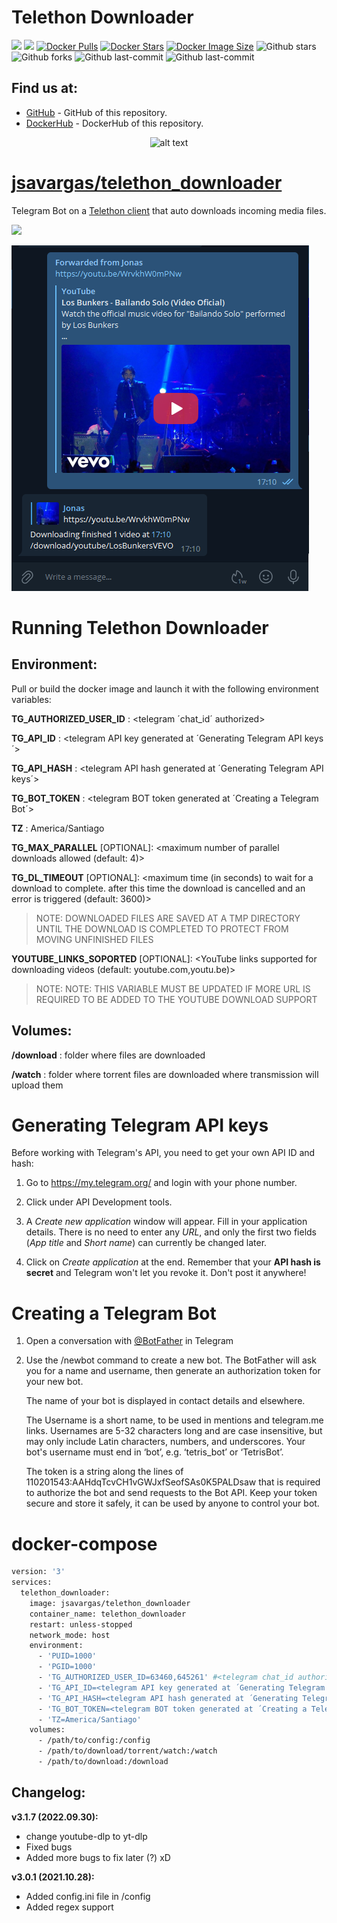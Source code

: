 
# Telethon Downloader

[![](https://badgen.net/badge/icon/github?icon=github&label)](https://github.com/jsavargas/telethon_downloader)
[![](https://badgen.net/badge/icon/docker?icon=docker&label)](https://hub.docker.com/r/jsavargas/telethon_downloader)
[![Docker Pulls](https://badgen.net/docker/pulls/jsavargas/telethon_downloader?icon=docker&label=pulls)](https://hub.docker.com/r/jsavargas/telethon_downloader/)
[![Docker Stars](https://badgen.net/docker/stars/jsavargas/telethon_downloader?icon=docker&label=stars)](https://hub.docker.com/r/jsavargas/telethon_downloader/)
[![Docker Image Size](https://badgen.net/docker/size/jsavargas/telethon_downloader?icon=docker&label=image%20size)](https://hub.docker.com/r/jsavargas/telethon_downloader/)
![Github stars](https://badgen.net/github/stars/jsavargas/telethon_downloader?icon=github&label=stars)
![Github forks](https://badgen.net/github/forks/jsavargas/telethon_downloader?icon=github&label=forks)
![Github last-commit](https://img.shields.io/github/last-commit/jsavargas/telethon_downloader)
![Github last-commit](https://badgen.net/github/license/jsavargas/telethon_downloader)



## Find us at:

* [GitHub](https://github.com/jsavargas/telethon_downloader) - GitHub of this repository.
* [DockerHub](https://hub.docker.com/r/jsavargas/telethon_downloader) - DockerHub of this repository.


<p align="center">
    <img src="https://github.com/jsavargas/telethon_downloader/blob/master/templates/UNRAID/telegram_logo.png?raw=true" alt="alt text" width="30%">
</p>



# [jsavargas/telethon_downloader](https://github.com/jsavargas/telethon_downloader)



Telegram Bot on a [Telethon client](https://github.com/LonamiWebs/Telethon) that auto downloads incoming media files.

![](https://raw.githubusercontent.com/rodriguezst/telethon_downloader/dev/AB921D1A-4ABF-4E21-8BC1-F934270ED61E.gif)

![](images/download-youtube.png)

# Running Telethon Downloader

## Environment:

 Pull or build the docker image and launch it with the following environment variables:

 **TG_AUTHORIZED_USER_ID** : <telegram ´chat_id´ authorized> 
 
 **TG_API_ID** : <telegram API key generated at ´Generating Telegram API keys´>

 **TG_API_HASH** : <telegram API hash generated at ´Generating Telegram API keys´>

 **TG_BOT_TOKEN** : <telegram BOT token generated at ´Creating a Telegram Bot´>
 
 **TZ** : America/Santiago


 **TG_MAX_PARALLEL** [OPTIONAL]: <maximum number of parallel downloads allowed (default: 4)>
 
 **TG_DL_TIMEOUT** [OPTIONAL]: <maximum time (in seconds) to wait for a download to complete. after this time the download is cancelled and an error is triggered (default: 3600)>

 >NOTE: DOWNLOADED FILES ARE SAVED AT A TMP DIRECTORY UNTIL THE DOWNLOAD IS COMPLETED TO PROTECT FROM MOVING UNFINISHED FILES

 **YOUTUBE_LINKS_SOPORTED** [OPTIONAL]: <YouTube links supported for downloading videos (default: youtube.com,youtu.be)>
>NOTE: NOTE: THIS VARIABLE MUST BE UPDATED IF MORE URL IS REQUIRED TO BE ADDED TO THE YOUTUBE DOWNLOAD SUPPORT

## Volumes:

 **/download** : folder where files are downloaded
 
 **/watch** : folder where torrent files are downloaded where transmission will upload them




# Generating Telegram API keys

Before working with Telegram's API, you need to get your own API ID and hash:

1. Go to https://my.telegram.org/ and login with your
   phone number.

2. Click under API Development tools.

3. A *Create new application* window will appear. Fill in your application
   details. There is no need to enter any *URL*, and only the first two
   fields (*App title* and *Short name*) can currently be changed later.

4. Click on *Create application* at the end. Remember that your
   **API hash is secret** and Telegram won't let you revoke it.
   Don't post it anywhere!

# Creating a Telegram Bot

1. Open a conversation with [@BotFather](https://telegram.me/botfather) in Telegram

2. Use the /newbot command to create a new bot. The BotFather will ask you for a name and username, then generate an authorization token for your new bot.

   The name of your bot is displayed in contact details and elsewhere.

   The Username is a short name, to be used in mentions and telegram.me links. Usernames are 5-32 characters long and are case insensitive, but may only include Latin characters, numbers, and underscores. Your bot's username must end in ‘bot’, e.g. ‘tetris_bot’ or ‘TetrisBot’.

   The token is a string along the lines of 110201543:AAHdqTcvCH1vGWJxfSeofSAs0K5PALDsaw that is required to authorize the bot and send requests to the Bot API. Keep your token secure and store it safely, it can be used by anyone to control your bot.

# docker-compose

```dockerfile
version: '3'
services:
  telethon_downloader:
    image: jsavargas/telethon_downloader
    container_name: telethon_downloader
    restart: unless-stopped
    network_mode: host
    environment:
      - 'PUID=1000'
      - 'PGID=1000'
      - 'TG_AUTHORIZED_USER_ID=63460,645261' #<telegram chat_id authorized>
      - 'TG_API_ID=<telegram API key generated at ´Generating Telegram API keys´>'
      - 'TG_API_HASH=<telegram API hash generated at ´Generating Telegram API keys´>' 
      - 'TG_BOT_TOKEN=<telegram BOT token generated at ´Creating a Telegram Bot´>'
      - 'TZ=America/Santiago'
    volumes:
      - /path/to/config:/config
      - /path/to/download/torrent/watch:/watch
      - /path/to/download:/download
```


## **Changelog:**

**v3.1.7 (2022.09.30):**
- change youtube-dlp to yt-dlp
- Fixed bugs
- Added more bugs to fix later (?) xD

**v3.0.1 (2021.10.28):**
- Added config.ini file in /config
- Added regex support


